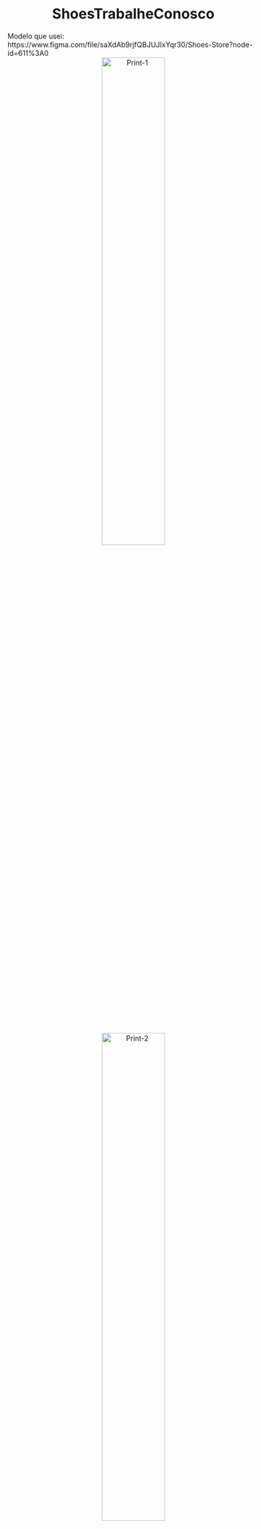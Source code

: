 <h1 align="center">ShoesTrabalheConosco <br></h1>
Modelo que usei: https://www.figma.com/file/saXdAb9rjfQBJUJIxYqr30/Shoes-Store?node-id=611%3A0

<div align="center">
<img width="50%" width="949" alt="Print-1" src="https://user-images.githubusercontent.com/95445253/163869957-7c94d674-e2a4-40a8-b22c-f7bccf3302a2.png">
<img width="50%" width="948" alt="Print-2" src="https://user-images.githubusercontent.com/95445253/163869999-744683a1-0931-48e3-a4b6-277ebba5ccc7.gif">
<img width="50%" width="948" alt="Print-2" src="https://user-images.githubusercontent.com/95445253/163870290-ccc0b5e0-7d72-4b82-85cf-cbca6380ce1f.png">
</div><br>

<h2 align="center">Página de registro Concluído</h2> <br>
Modelo com um main simples.

<div width="50%" align="center">
<img width="50%" alt="Print-3" src="https://user-images.githubusercontent.com/95445253/163870491-17fc58e4-1a31-4f46-b8fd-cea2ab6d9d5c.png">
</div>




